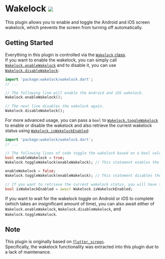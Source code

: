 # Wakelock [![](https://img.shields.io/pub/v/android_alarm_manager.svg)](https://pub.dev/packages/android_alarm_manager)

This plugin allows you to enable and toggle the Android and iOS screen wakelock, which prevents the screen from turning off automatically.

## Getting Started

Everything in this plugin is controlled via the [`Wakelock` class](https://pub.dev/documentation/wakelock/latest/wakelock/Wakelock-class.html).  
If you want to enable the wakelock, you can simply call [`Wakelock.enableWakelock`](https://pub.dev/documentation/wakelock/latest/wakelock/Wakelock/enableWakelock.html) and to disable it, you can use [`Wakelock.disableWakelock`](https://pub.dev/documentation/wakelock/latest/wakelock/Wakelock/disableWakelock.html):

```dart
import 'package:wakelock/wakelock.dart';
// ...

// The following line will enable the Android and iOS wakelock.
Wakelock.enableWakelock();

// The next line disables the wakelock again.
Wakelock.disableWakelock();
```

For more advanced usage, you can pass a `bool` to [`Wakelock.toggleWakelock`](https://pub.dev/documentation/wakelock/latest/wakelock/Wakelock/toggleWakelock.html) to enable or disable the wakelock and also retrieve the current wakelock status using [`Wakelock.isWakelockEnabled`](https://pub.dev/documentation/wakelock/latest/wakelock/Wakelock/isWakelockEnabled.html):

```dart
import 'package:wakelock/wakelock.dart';
// ...

// The following lines of code toggle the wakelock based on a bool value.
bool enableWakelock = true;
Wakelock.toggleWakelock(enableWakelock); // This statement enables the wakelock.

enableWakelock = false;
Wakelock.toggleWakelock(enableWakelock); // This statement disables the wakelock.

// If you want to retrieve the current wakelock status, you will have to be in an async scope to await the Future returned by isWakelockEnabled.
bool isWakelockEnabled = await Wakelock.isWakelockEnabled;
```

If you want to wait for the wakelock toggle on Android or iOS to complete (which takes an insignificant amount of time), you can also await either of `Wakelock.enableWakelock`, `Wakelock.disableWakelock`, and `Wakelock.toggleWakelock`.

## Note

This plugin is originally based on [`flutter_screen`](https://pub.dev/packages/screen).  
Specifically, the wakelock functionality was extracted into this plugin due to a lack of maintenance.